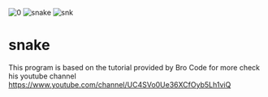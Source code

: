 ![0](https://user-images.githubusercontent.com/97979235/209685399-d4d09dad-3f8e-4cd4-804d-8189d519da74.JPG)
![snake](https://user-images.githubusercontent.com/97979235/209685400-7f361233-ceb6-48c8-8076-4c4c40745074.JPG)
![snk](https://user-images.githubusercontent.com/97979235/209685402-28d14215-acad-44f6-b235-66e40e8331de.JPG)
# snake
This program is based on the tutorial provided by Bro Code 
for more check his youtube channel 
https://www.youtube.com/channel/UC4SVo0Ue36XCfOyb5Lh1viQ
